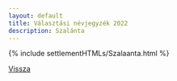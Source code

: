 ```yaml
---
layout: default
title: Választási névjegyzék 2022
description: Szalánta
---
```


{% include settlementHTMLs/Szalaanta.html %}

[Vissza](./)